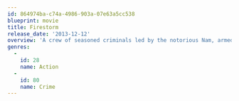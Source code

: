 ```yaml
---
id: 864974ba-c74a-4986-903a-07e63a5cc538
blueprint: movie
title: Firestorm
release_date: '2013-12-12'
overview: 'A crew of seasoned criminals led by the notorious Nam, armed with high-powered weapons, pulls off another smooth and violent armored car heist in broad daylight in a crowded street. Whoever tries to get in their way, they will show no mercy. This puts the police force to shame and humiliation. A hardboiled senior police inspector Lui, hot on the trails of Nam and his tight crew, determines to put an end to this madness that causes the lives of innocent people. But he soon comes face to face with the cruel reality that the usual police tactics are too futile to send these armed thieves behind bars. Extreme crime requires extreme justice, even if it means crossing his moral line. Tou, an ex-con desperate to leave his criminal past behind, volunteers to be Lui’s snitch in exchange for a fresh start with her girlfriend Bing. But little does he know what hellish situation he’s getting himself into.'
genres:
  -
    id: 28
    name: Action
  -
    id: 80
    name: Crime
---
```

